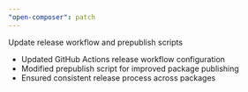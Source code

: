 ```yaml
---
"open-composer": patch
---
```


Update release workflow and prepublish scripts

- Updated GitHub Actions release workflow configuration  
- Modified prepublish script for improved package publishing
- Ensured consistent release process across packages
